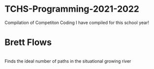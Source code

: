 # TCHS-Programming-2021-2022
Compilation of Competiton Coding I have compiled for this school year!

# Brett Flows
<br/> Finds the ideal number of paths in the situational growing river

